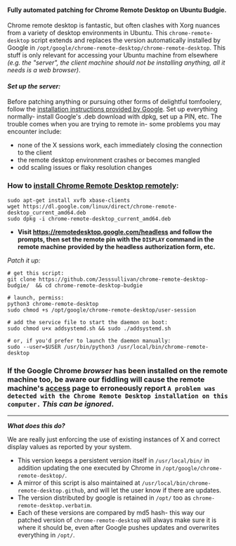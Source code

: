 

#### Fully automated patching for Chrome Remote Desktop on Ubuntu Budgie.


Chrome remote desktop is fantastic, but often clashes with Xorg nuances from a variety of desktop environments in Ubuntu.  This `chrome-remote-desktop` script extends and replaces the version automatically installed by Google in `/opt/google/chrome-remote-desktop/chrome-remote-desktop`. This stuff is only relevant for accessing your Ubuntu machine from elsewhere *(e.g. the "server", the client machine should not be installing anything, all it needs is a web browser)*.


#### ***Set up the server:***

Before patching anything or pursuing other forms of delightful tomfoolery, follow the [installation instructions provided by Google](https://remotedesktop.google.com/headless).  Set up everything normally- install Google's .deb download with dpkg, set up a PIN, etc.
The trouble comes when you are trying to remote in- some problems you may encounter include:
- none of the X sessions work, each immediately closing the connection to the client
- the remote desktop environment crashes or becomes mangled
- odd scaling issues or flaky resolution changes

 

### How to [install Chrome Remote Desktop remotely](https://remotedesktop.google.com/headless):

```
sudo apt-get install xvfb xbase-clients
wget https://dl.google.com/linux/direct/chrome-remote-desktop_current_amd64.deb
sudo dpkg -i chrome-remote-desktop_current_amd64.deb
```

- **Visit https://remotedesktop.google.com/headless and follow the prompts, then set the remote pin with the `DISPLAY` command in the remote machine   provided by the headless authorization form, etc.**

 
*Patch it up:*
```
# get this script:
git clone https://github.com/Jesssullivan/chrome-remote-desktop-budgie/  && cd chrome-remote-desktop-budgie

# launch, permiss:
python3 chrome-remote-desktop
sudo chmod +s /opt/google/chrome-remote-desktop/user-session

# add the service file to start the daemon on boot:
sudo chmod u+x addsystemd.sh && sudo ./addsystemd.sh

# or, if you'd prefer to launch the daemon manually:
sudo --user=$USER /usr/bin/python3 /usr/local/bin/chrome-remote-desktop
```

### If the Google Chrome *browser* has been installed on the remote machine too, be aware our fiddling will cause the remote machine's [access](https://remotedesktop.google.com/access) page to erroneously report `A problem was detected with the Chrome Remote Desktop installation on this computer.`   ***This can be ignored***.


<hr>

***What does this do?***

We are really just enforcing the use of existing instances of X and correct display values as reported by your system.

- This version keeps a persistent version itself in `/usr/local/bin/` in addition updating the one executed by Chrome in `/opt/google/chrome-remote-desktop/`.        
- A mirror of this script is also maintained at `/usr/local/bin/chrome-remote-desktop.github`, and will let the user know if there are updates.   
- The version distributed by google is retained in `/opt/` too as `chrome-remote-desktop.verbatim`.   
- Each of these versions are compared by md5 hash- this way our patched version of `chrome-remote-desktop` will always make sure it is where it should be, even after Google pushes updates and overwrites everything in `/opt/`.

